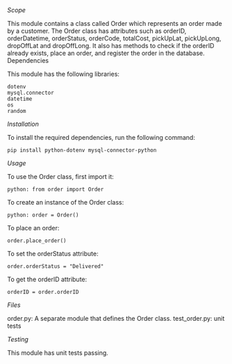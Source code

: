 *Scope*

This module contains a class called Order which represents an order made by a customer. The Order class has attributes such as orderID, orderDatetime, orderStatus, orderCode, totalCost, pickUpLat, pickUpLong, dropOffLat and dropOffLong. It also has methods to check if the orderID already exists, place an order, and register the order in the database.
Dependencies

This module has the following libraries:

    dotenv
    mysql.connector
    datetime
    os
    random

*Installation*

To install the required dependencies, run the following command:

    pip install python-dotenv mysql-connector-python

*Usage*

To use the Order class, first import it:

    python: from order import Order

To create an instance of the Order class:

    python: order = Order()

To place an order:

    order.place_order()

To set the orderStatus attribute:

    order.orderStatus = "Delivered"

To get the orderID attribute:

    orderID = order.orderID

*Files*

order.py: A separate module that defines the Order class.
test_order.py: unit tests

*Testing*

This module has unit tests passing.